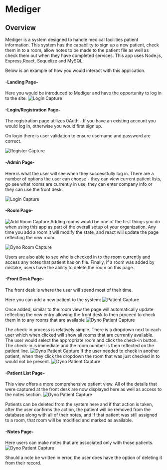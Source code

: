 # Mediger

## Overview
Mediger is a system designed to handle medical facilities patient information. This system has the capability to sign up a new patient, check them in to a room, allow notes to be made to the patient file as well as check them out when they have completed services. This app uses Node.js, Express,React, Sequelize and MySQL. 

Below is an example of how you would interact with this application.


#### -Landing Page-

Here you would be introduced to Mediger and have the opportunity to log in to the site. 
![Login Capture](./client/src/assets/images/landing1.PNG)

#### -Login/Registration Page-
The registration page utilizes 0Auth - If you have an existing account you would log in, otherwise you would first sign up. 

On login there is user validation to ensure username and password are correct.

![Register Capture](./client/src/assets/images/0Auth2.PNG)

#### -Admin Page- 

Here is what the user will see when they successfully log in. There are a number of options the user can choose - they can view current patient lists, go see what rooms are currently in use, they can enter company info or they can use the front desk. 

![Login Capture](./client/src/assets/images/3Login.PNG)


#### -Room Page- 

![Add Room Capture](./client/src/assets/images/4AddRoom.PNG)
Adding rooms would be one of the first things you do when using this app as part of the overall setup of your organization. Any time you add a room it will modify the state, and react will update the page reflecting the new room. 

![Dyno Room Capture](./client/src/assets/images/5DynoRoom.PNG)

Users are also able to see who is checked in to the room currently and access any notes that patient has on file. 
Finally, if a room was added by mistake, users have the ability to delete the room on this page. 

#### -Front Desk Page-
The front desk is where the user will spend most of their time. 

Here you can add a new patient to the system:
![Patient Capture](./client/src/assets/images/6AddPatient.PNG)

Once added, similar to the room view the page will automatically update reflecting the new entry allowing the front desk to then proceed to check them in to any rooms that are available
![Dyno Patient Capture](./client/src/assets/images/7DynoPatient.PNG)

The check-in process is relatively simple. There is a dropdown next to each user which when clicked will show all rooms that are currently available. The user would select the appropriate room and click the check-in button. The check-in is immediate and the room number is then reflected on the patient line. 
![Dyno Patient Capture](./client/src/assets/images/8CheckinPatient.PNG)
If the user needed to check in another patient, when they click the dropdown the room that was just checked in to would not be present. 
![Dyno Patient Capture](./client/src/assets/images/9DynoPatient.PNG)


#### -Patient List Page-
This view offers a more comprehensive patient view. All of the details that were captured at the front desk are now displayed here as well as access to the notes section.
![Dyno Patient Capture](./client/src/assets/images/10PatientList.PNG)

Patients can be deleted from the system here and if that action is taken, after the user confirms the action, the patient will be removed from the database along with all of their notes, and if that patient was still assigned to a room, that room will be modified and marked as available. 

#### -Notes Page-
Here users can make notes that are associated only with those patients. 
![Dyno Patient Capture](./client/src/assets/images/11Notes.PNG)

Should a note be written in error, the user does have the option of deleting it from their record. 

